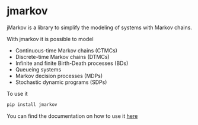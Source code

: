 # jmarkov
jMarkov is a library to simplify the modeling of systems with Markov chains.

With jmarkov it is possible to model
- Continuous-time Markov chains (CTMCs)
- Discrete-time Markov chains (DTMCs)
- Infinite and finite Birth-Death processes (BDs)
- Queueing systems
- Markov decision processes (MDPs)
- Stochastic dynamic programs (SDPs)

To use it 
```bash
pip install jmarkov
```

You can find the documentation on how to use it [here](https://jmarkov.readthedocs.io/en/latest/)
